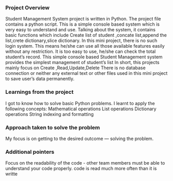 ### Project Overview

  Student Management System project is written in Python. The project file contains a python script. 
This is a simple console based system which is very easy to understand and use.
 Talking about the system, it contains basic functions which include Create list of student ,concate list,append the list,crete dictionary,slice dictionary.
 In this mini project, there is no such login system. This means he/she can use all those available features easily without any restriction.
 It is too easy to use, he/she can check the total student’s record.
This simple console based Student Management system provides the simplest management of student’s list
 In short, this projects mainly focus on Create ,Read,Update,Delete There is no database connection or neither any external text or other files used in this mini project to save user’s data permanently.


### Learnings from the project

 I got to know how to solve basic Python problems.  I learnt to  apply the following concepts:
Mathematical operations
List operations
Dictionary operations
String indexing and formatting


### Approach taken to solve the problem

 My focus is on getting to the desired outcome — solving the problem.


### Additional pointers

 Focus on the readability of the code - other team members must be able to understand your code properly.
code is read much more often than it is writte


